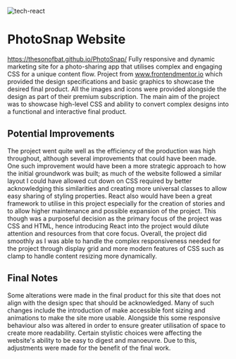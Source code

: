 ![tech-react](https://user-images.githubusercontent.com/62327154/227070578-3a9e151e-198d-4fec-a29b-0f326231bb1c.png)
# PhotoSnap Website
https://thesonofbat.github.io/PhotoSnap/
Fully responsive and dynamic marketing site for a photo-sharing app that utilises complex and engaging CSS for a unique content flow. Project from www.frontendmentor.io which provided the design specifications and basic graphics to showcase the desired final product. All the images and icons were provided alongside the design as part of their premium subscription. The main aim of the project was to showcase high-level CSS and ability to convert complex designs into a functional and interactive final product. 

## Potential Improvements
The project went quite well as the efficiency of the production was high throughout, although several improvements that could have been made. One such improvement would have been a more strategic approach to how the initial groundwork was built; as much of the website followed a similar layout I could have allowed cut down on CSS required by better acknowledging this similarities and creating more universal classes to allow easy sharing of styling properties. React also would have been a great framework to utilise in this project especially for the creation of stories and to allow higher maintenance and possible expansion of the project. This though was a purposeful decision as the primary focus of the project was CSS and HTML, hence introducing React into the project would dilute attention and resources from that core focus. Overall, the project did smoothly as I was able to handle the complex responsiveness needed for the project through display grid and more modern features of CSS such as clamp to handle content resizing more dynamically.   

## Final Notes
Some alterations were made in the final product for this site that does not align with the design spec that should be acknowledged. Many of such changes include the introduction of make accessible font sizing and animations to make the site more usable. Alongside this some responsive behaviour also was altered in order to ensure greater utilisation of space to create more readability. Certain stylistic choices were affecting the website's ability to be easy to digest and manoeuvre. Due to this, adjustments were made for the benefit of the final work.
